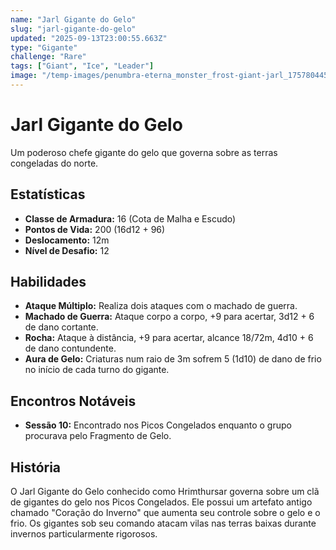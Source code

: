```yaml
---
name: "Jarl Gigante do Gelo"
slug: "jarl-gigante-do-gelo"
updated: "2025-09-13T23:00:55.663Z"
type: "Gigante"
challenge: "Rare"
tags: ["Giant", "Ice", "Leader"]
image: "/temp-images/penumbra-eterna_monster_frost-giant-jarl_1757804453001.jpg"
---
```


# Jarl Gigante do Gelo

Um poderoso chefe gigante do gelo que governa sobre as terras congeladas do norte.

## Estatísticas

- **Classe de Armadura:** 16 (Cota de Malha e Escudo)
- **Pontos de Vida:** 200 (16d12 + 96)
- **Deslocamento:** 12m
- **Nível de Desafio:** 12

## Habilidades

- **Ataque Múltiplo:** Realiza dois ataques com o machado de guerra.
- **Machado de Guerra:** Ataque corpo a corpo, +9 para acertar, 3d12 + 6 de dano cortante.
- **Rocha:** Ataque à distância, +9 para acertar, alcance 18/72m, 4d10 + 6 de dano contundente.
- **Aura de Gelo:** Criaturas num raio de 3m sofrem 5 (1d10) de dano de frio no início de cada turno do gigante.

## Encontros Notáveis

- **Sessão 10:** Encontrado nos Picos Congelados enquanto o grupo procurava pelo Fragmento de Gelo.

## História

O Jarl Gigante do Gelo conhecido como Hrimthursar governa sobre um clã de gigantes do gelo nos Picos Congelados. Ele possui um artefato antigo chamado "Coração do Inverno" que aumenta seu controle sobre o gelo e o frio. Os gigantes sob seu comando atacam vilas nas terras baixas durante invernos particularmente rigorosos.

